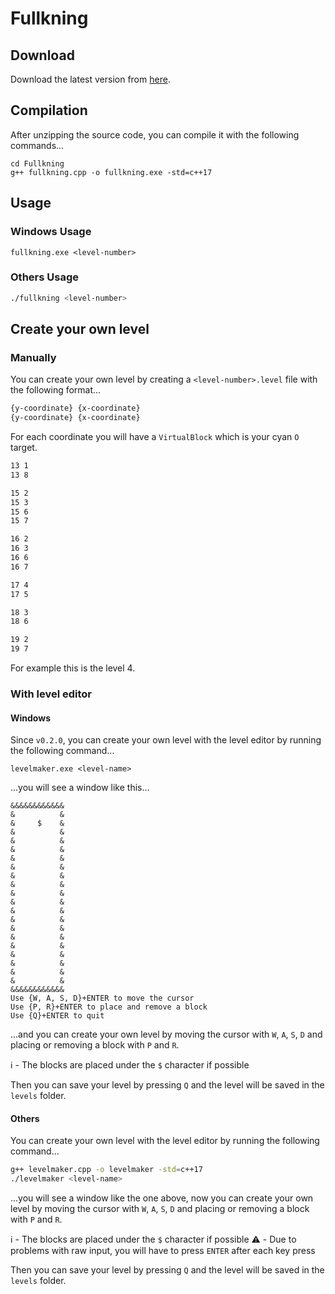 # Fullkning

## Download

Download the latest version from [here](https://github.com/Lioydiano/Fullkning/releases).

## Compilation

After unzipping the source code, you can compile it with the following commands...

```batch
cd Fullkning
g++ fullkning.cpp -o fullkning.exe -std=c++17
```

## Usage

### Windows Usage

```batch
fullkning.exe <level-number>
```

### Others Usage

```bash
./fullkning <level-number>
```

## Create your own level

### Manually

You can create your own level by creating a `<level-number>.level` file with the following format...

```txt
{y-coordinate} {x-coordinate}
{y-coordinate} {x-coordinate}
```

For each coordinate you will have a `VirtualBlock` which is your cyan `O` target.

```txt
13 1
13 8

15 2
15 3
15 6
15 7

16 2
16 3
16 6
16 7

17 4
17 5

18 3
18 6

19 2
19 7
```

For example this is the level 4.

### With level editor

#### Windows

Since `v0.2.0`, you can create your own level with the level editor by running the following command...

```batch
levelmaker.exe <level-name>
```

...you will see a window like this...

```batch
&&&&&&&&&&&&
&          &
&     $    &
&          &
&          &
&          &
&          &
&          &
&          &
&          &
&          &
&          &
&          &
&          &
&          &
&          &
&          &
&          &
&          &
&          &
&          &
&&&&&&&&&&&&
Use {W, A, S, D}+ENTER to move the cursor
Use {P, R}+ENTER to place and remove a block
Use {Q}+ENTER to quit
```

...and you can create your own level by moving the cursor with `W`, `A`, `S`, `D` and placing or removing a block with `P` and `R`.

ℹ️ - The blocks are placed under the `$` character if possible

Then you can save your level by pressing `Q` and the level will be saved in the `levels` folder.

#### Others

You can create your own level with the level editor by running the following command...

```bash
g++ levelmaker.cpp -o levelmaker -std=c++17
./levelmaker <level-name>
```

...you will see a window like the one above, now you can create your own level by moving the cursor with `W`, `A`, `S`, `D` and placing or removing a block with `P` and `R`.

ℹ️ - The blocks are placed under the `$` character if possible
⚠️ - Due to problems with raw input, you will have to press `ENTER` after each key press

Then you can save your level by pressing `Q` and the level will be saved in the `levels` folder.
